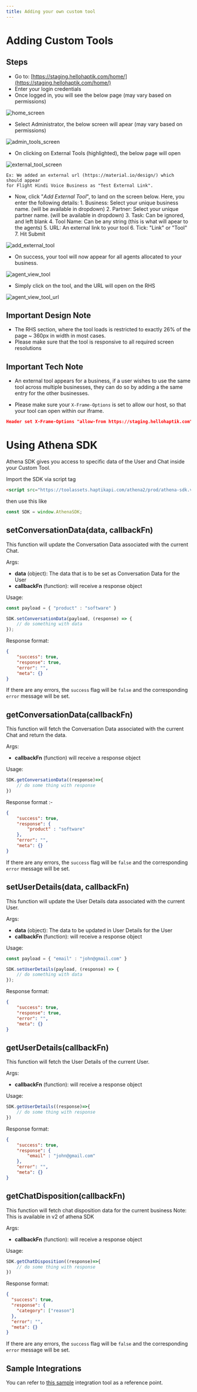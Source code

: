 ```yaml
---
title: Adding your own custom tool
---
```


# Adding Custom Tools

## Steps

- Go to: [https://staging.hellohaptik.com/home/](https://staging.hellohaptik.com/home/)
- Enter your login credentials
- Once logged in, you will see the below page (may vary based on permissions)

![home_screen](assets/haptik_logged_in_screen.png)

- Select Administrator, the below screen will apear (may vary based on permissions)

![admin_tools_screen](assets/admin_tools_screen.png)

- On clicking on External Tools (highlighted), the below page will open

![external_tool_screen](assets/external_tool_screen.png)

    Ex: We added an external url (https://material.io/design/) which should appear
    for Flight Hindi Voice Business as "Test External Link".

- Now, click "*Add External Tool*", to land on the screen below. Here, you enter the following details:
        1. Business: Select your unique business name. (will be available in dropdown)
        2. Partner: Select your unique partner name. (will be available in dropdown)
        3. Task: Can be ignored, and left blank
        4. Tool Name: Can be any string (this is what will apear to the agents)
        5. URL: An external link to your tool
        6. Tick: "Link" or "Tool"
        7. Hit Submit

![add_external_tool](assets/add_external_tool.png)

- On success, your tool will now appear for all agents allocated to your business.

![agent_view_tool](assets/agent_view_tool.png)

- Simply click on the tool, and the URL will open on the RHS

![agent_view_tool_url](assets/agent_view_tool_url.png)

## Important Design Note

- The RHS section, where the tool loads is restricted to exactly 26% of the page ~ 360px in width in most cases.
- Please make sure that the tool is responsive to all required screen resolutions

## Important Tech Note

- An external tool appears for a business, if a user wishes to use the same tool across multiple businesses, they can do so by adding a the same entry for the other businesses.

- Please make sure your `X-Frame-Options` is set to allow our host, so that your tool can open within our iframe.

```json
Header set X-Frame-Options "allow-from https://staging.hellohaptik.com"
```

# Using Athena SDK

Athena SDK gives you access to specific data of the User and Chat inside your Custom Tool.

Import the SDK via script tag
```html
<script src="https://toolassets.haptikapi.com/athena2/prod/athena-sdk.v2.js"></script>
```

then use this like
```javascript
const SDK = window.AthenaSDK;
```
## setConversationData(data, callbackFn)
This function will update the Conversation Data associated with the current Chat.

Args:
- **data** (object): The data that is to be set as Conversation Data for the User
- **callbackFn** (function): will receive a response object

Usage:
```javascript
const payload = { "product" : "software" }

SDK.setConversationData(payload, (response) => {
    // do something with data
});
```
Response format:
```json
{
    "success": true,
    "response": true,
    "error": "",
    "meta": {}
}
```

If there are any errors, the `success` flag will be `false` and the corresponding `error` message will be set.

## getConversationData(callbackFn)
This function will fetch the Conversation Data associated with the current Chat and return the data.

Args:
- **callbackFn** (function) will receive a response object

Usage:
```javascript
SDK.getConversationData((response)=>{
    // do some thing with response
})
```
Response format :-
```json
{
    "success": true,
    "response": {
        "product" : "software"
    },
    "error": "",
    "meta": {}
}
```

If there are any errors, the `success` flag will be `false` and the corresponding `error` message will be set.

## setUserDetails(data, callbackFn)
This function will update the User Details data associated with the current User.

Args:
- **data** (object): The data to be updated in User Details for the User
- **callbackFn** (function): will receive a response object

Usage:
```javascript
const payload = { "email" : "john@gmail.com" }

SDK.setUserDetails(payload, (response) => {
    // do something with data
});
```

Response format:
```json
{
    "success": true,
    "response": true,
    "error": "",
    "meta": {}
}
```

## getUserDetails(callbackFn)
This function will fetch the User Details of the current User.

Args:
- **callbackFn** (function): will receive a response object

Usage:
```javascript
SDK.getUserDetails((response)=>{
    // do some thing with response
})
```
Response format:
```json
{
    "success": true,
    "response": {
        "email" : "john@gmail.com"
    },
    "error": "",
    "meta": {}
}
```

## getChatDisposition(callbackFn)
This function will fetch chat disposition data for the current business
Note: This is available in v2 of athena SDK

Args:
- **callbackFn** (function): will receive a response object

Usage:
```javascript
SDK.getChatDisposition((response)=>{
    // do some thing with response
})
```
Response format:
```json
{
  "success": true,
  "response": {
    "category": ["reason"]
  },
  "error": "",
  "meta": {}
}
```

If there are any errors, the `success` flag will be `false` and the corresponding `error` message will be set.

## Sample Integrations

You can refer to [this sample](https://toolassets.haptikapi.com/integrations/sample/index.html) integration tool as a reference point.
